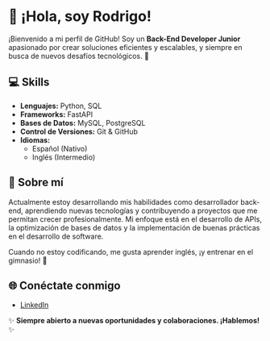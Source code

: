 # 👋 ¡Hola, soy Rodrigo! 

¡Bienvenido a mi perfil de GitHub! Soy un **Back-End Developer Junior** apasionado por crear soluciones eficientes y escalables, y siempre en busca de nuevos desafíos tecnológicos. 🚀  

## 💻 Skills  
- **Lenguajes:** Python, SQL  
- **Frameworks:** FastAPI  
- **Bases de Datos:** MySQL, PostgreSQL  
- **Control de Versiones:** Git & GitHub  
- **Idiomas:**  
  - Español (Nativo)  
  - Inglés (Intermedio)  

## 🚀 Sobre mí  
Actualmente estoy desarrollando mis habilidades como desarrollador back-end, aprendiendo nuevas tecnologías y contribuyendo a proyectos que me permitan crecer profesionalmente. Mi enfoque está en el desarrollo de APIs, la optimización de bases de datos y la implementación de buenas prácticas en el desarrollo de software.  

Cuando no estoy codificando, me gusta aprender inglés, ¡y entrenar en el gimnasio! 💪  


## 🌐 Conéctate conmigo  
- [LinkedIn](https://www.linkedin.com/in/rodrigo-suarez-85225a318/)  

✨ **Siempre abierto a nuevas oportunidades y colaboraciones. ¡Hablemos!** ✨  

<!--
**Rodrigo-Suarez/Rodrigo-Suarez** is a ✨ _special_ ✨ repository because its `README.md` (this file) appears on your GitHub profile.

Here are some ideas to get you started:

- 🔭 I’m currently working on ...
- 🌱 I’m currently learning ...
- 👯 I’m looking to collaborate on ...
- 🤔 I’m looking for help with ...
- 💬 Ask me about ...
- 📫 How to reach me: ...
- 😄 Pronouns: ...
- ⚡ Fun fact: ...
-->
